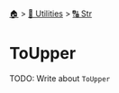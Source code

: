 <!--startTocHeader-->
[🏠](../../README.md) > [🔧 Utilities](../README.md) > [🔠 Str](README.md)
# ToUpper
<!--endTocHeader-->

TODO: Write about `ToUpper`

<!--startTocSubTopic-->
<!--endTocSubTopic-->